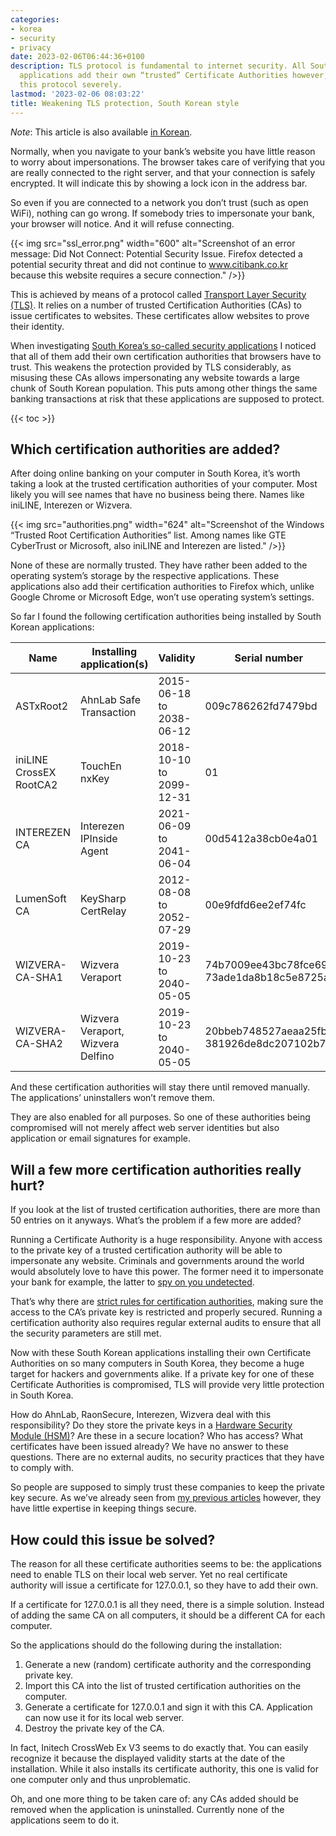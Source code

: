 ```yaml
---
categories:
- korea
- security
- privacy
date: 2023-02-06T06:44:36+0100
description: TLS protocol is fundamental to internet security. All South Korean security
  applications add their own “trusted” Certificate Authorities however, weakening
  this protocol severely.
lastmod: '2023-02-06 08:03:22'
title: Weakening TLS protection, South Korean style
---
```


*Note*: This article is also available [in Korean](https://github.com/alanleedev/KoreaSecurityApps/blob/main/03_weakening_tls_protection.md).

Normally, when you navigate to your bank’s website you have little reason to worry about impersonations. The browser takes care of verifying that you are really connected to the right server, and that your connection is safely encrypted. It will indicate this by showing a lock icon in the address bar.

So even if you are connected to a network you don’t trust (such as open WiFi), nothing can go wrong. If somebody tries to impersonate your bank, your browser will notice. And it will refuse connecting.

{{< img src="ssl_error.png" width="600" alt="Screenshot of an error message: Did Not Connect: Potential Security Issue. Firefox detected a potential security threat and did not continue to www.citibank.co.kr because this website requires a secure connection." />}}

This is achieved by means of a protocol called [Transport Layer Security (TLS)](https://en.wikipedia.org/wiki/Transport_Layer_Security). It relies on a number of trusted Certification Authorities (CAs) to issue certificates to websites. These certificates allow websites to prove their identity.

When investigating [South Korea’s so-called security applications](/2023/01/02/south-koreas-online-security-dead-end/) I noticed that all of them add their own certification authorities that browsers have to trust. This weakens the protection provided by TLS considerably, as misusing these CAs allows impersonating any website towards a large chunk of South Korean population. This puts among other things the same banking transactions at risk that these applications are supposed to protect.

{{< toc >}}

## Which certification authorities are added?

After doing online banking on your computer in South Korea, it’s worth taking a look at the trusted certification authorities of your computer. Most likely you will see names that have no business being there. Names like iniLINE, Interezen or Wizvera.

{{< img src="authorities.png" width="624" alt="Screenshot of the Windows “Trusted Root Certification Authorities” list. Among names like GTE CyberTrust or Microsoft, also iniLINE and Interezen are listed." />}}

None of these are normally trusted. They have rather been added to the operating system’s storage by the respective applications. These applications also add their certification authorities to Firefox which, unlike Google Chrome or Microsoft Edge, won’t use operating system’s settings.

So far I found the following certification authorities being installed by South Korean applications:

| Name                    | Installing application(s)         | Validity                 | Serial number      |
|-------------------------|-----------------------------------|--------------------------|--------------------|
| ASTxRoot2               | AhnLab Safe Transaction           | 2015-06-18 to 2038-06-12 | 009c786262fd7479bd |
| iniLINE CrossEX RootCA2 | TouchEn nxKey                     | 2018-10-10 to 2099-12-31 | 01                 |
| INTEREZEN CA            | Interezen IPInside Agent          | 2021-06-09 to 2041-06-04 | 00d5412a38cb0e4a01 |
| LumenSoft CA            | KeySharp CertRelay                | 2012-08-08 to 2052-07-29 | 00e9fdfd6ee2ef74fc |
| WIZVERA-CA-SHA1         | Wizvera Veraport                  | 2019-10-23 to 2040-05-05 | 74b7009ee43bc78fce69 73ade1da8b18c5e8725a |
| WIZVERA-CA-SHA2         | Wizvera Veraport, Wizvera Delfino | 2019-10-23 to 2040-05-05 | 20bbeb748527aeaa25fb 381926de8dc207102b71 |

And these certification authorities will stay there until removed manually. The applications’ uninstallers won’t remove them.

They are also enabled for all purposes. So one of these authorities being compromised will not merely affect web server identities but also application or email signatures for example.

## Will a few more certification authorities really hurt?

If you look at the list of trusted certification authorities, there are more than 50 entries on it anyways. What’s the problem if a few more are added?

Running a Certificate Authority is a huge responsibility. Anyone with access to the private key of a trusted certification authority will be able to impersonate any website. Criminals and governments around the world would absolutely love to have this power. The former need it to impersonate your bank for example, the latter to [spy on you undetected](https://www.theregister.com/2015/12/03/kazakhstan_to_maninthemiddle_all_internet_traffic/).

That’s why there are [strict rules for certification authorities](https://www.mozilla.org/en-US/about/governance/policies/security-group/certs/policy/#2-certificate-authorities), making sure the access to the CA’s private key is restricted and properly secured. Running a certification authority also requires regular external audits to ensure that all the security parameters are still met.

Now with these South Korean applications installing their own Certificate Authorities on so many computers in South Korea, they become a huge target for hackers and governments alike. If a private key for one of these Certificate Authorities is compromised, TLS will provide very little protection in South Korea.

How do AhnLab, RaonSecure, Interezen, Wizvera deal with this responsibility? Do they store the private keys in a [Hardware Security Module (HSM)](https://en.wikipedia.org/wiki/Hardware_security_module)? Are these in a secure location? Who has access? What certificates have been issued already? We have no answer to these questions. There are no external audits, no security practices that they have to comply with.

So people are supposed to simply trust these companies to keep the private key secure. As we’ve already seen from [my previous articles](/categories/korea/) however, they have little expertise in keeping things secure. 

## How could this issue be solved?

The reason for all these certificate authorities seems to be: the applications need to enable TLS on their local web server. Yet no real certificate authority will issue a certificate for 127.0.0.1, so they have to add their own.

If a certificate for 127.0.0.1 is all they need, there is a simple solution. Instead of adding the same CA on all computers, it should be a different CA for each computer.

So the applications should do the following during the installation:

1. Generate a new (random) certificate authority and the corresponding private key.
2. Import this CA into the list of trusted certification authorities on the computer.
3. Generate a certificate for 127.0.0.1 and sign it with this CA. Application can now use it for its local web server.
4. Destroy the private key of the CA.

In fact, Initech CrossWeb Ex V3 seems to do exactly that. You can easily recognize it because the displayed validity starts at the date of the installation. While it also installs its certificate authority, this one is valid for one computer only and thus unproblematic.

Oh, and one more thing to be taken care of: any CAs added should be removed when the application is uninstalled. Currently none of the applications seem to do it.